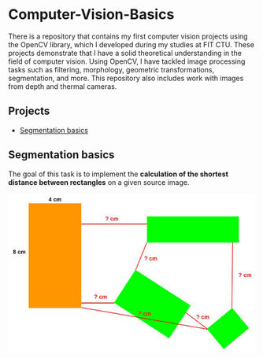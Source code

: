# Computer-Vision-Basics
There is a repository that contains my first computer vision projects using the OpenCV library, which I developed during my studies at FIT CTU. These projects demonstrate that I have a solid theoretical understanding in the field of computer vision. Using OpenCV, I have tackled image processing tasks such as filtering, morphology, geometric transformations, segmentation, and more. This repository also includes work with images from depth and thermal cameras.

## Projects
- [Segmentation basics](#Segmentation-basics)

## Segmentation basics
The goal of this task is to implement the **calculation of the shortest distance between rectangles** on a given source image.

![Example Patterns](Segmentation-Basics/images/patterns_lengths_example.jpg)


